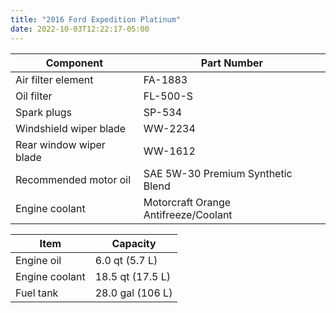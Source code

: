 ```yaml
---
title: "2016 Ford Expedition Platinum"
date: 2022-10-03T12:22:17-05:00
---
```


Component | Part Number
--- | ---
Air filter element | FA-1883
Oil filter | FL-500-S
Spark plugs | SP-534
Windshield wiper blade | WW-2234
Rear window wiper blade | WW-1612
Recommended motor oil | SAE 5W-30 Premium Synthetic Blend
Engine coolant | Motorcraft Orange Antifreeze/Coolant

Item | Capacity
---|---
Engine oil | 6.0 qt (5.7 L)
Engine coolant | 18.5 qt (17.5 L)
Fuel tank | 28.0 gal (106 L)



